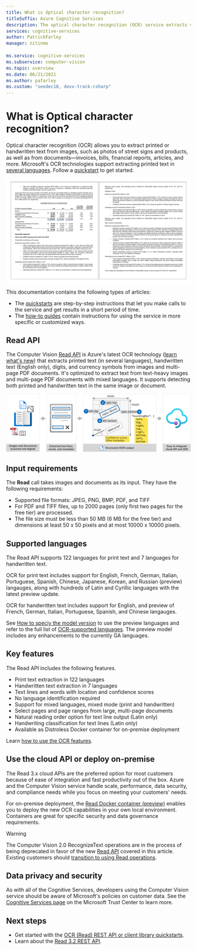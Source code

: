 ```yaml
---
title: What is Optical character recognition?
titleSuffix: Azure Cognitive Services
description: The optical character recognition (OCR) service extracts visible text in an image and returns it as structured strings.
services: cognitive-services
author: PatrickFarley
manager: nitinme

ms.service: cognitive-services
ms.subservice: computer-vision
ms.topic: overview
ms.date: 06/21/2021
ms.author: pafarley
ms.custom: "seodec18, devx-track-csharp"
---
```


# What is Optical character recognition?

Optical character recognition (OCR) allows you to extract printed or handwritten text from images, such as photos of street signs and products, as well as from documents&mdash;invoices, bills, financial reports, articles, and more. Microsoft's OCR technologies support extracting printed text in [several languages](./language-support.md). Follow a [quickstart](./quickstarts-sdk/client-library.md) to get started.

![OCR demos](./Images/ocr-demo.gif)

This documentation contains the following types of articles:
* The [quickstarts](./quickstarts-sdk/client-library.md) are step-by-step instructions that let you make calls to the service and get results in a short period of time. 
* The [how-to guides](./Vision-API-How-to-Topics/call-read-api.md) contain instructions for using the service in more specific or customized ways.
<!--* The [conceptual articles](Vision-API-How-to-Topics/call-read-api.md) provide in-depth explanations of the service's functionality and features.
* The [tutorials](./tutorials/storage-lab-tutorial.md) are longer guides that show you how to use this service as a component in broader business solutions. -->

## Read API 

The Computer Vision [Read API](https://centraluseuap.dev.cognitive.microsoft.com/docs/services/computer-vision-v3-2/operations/5d986960601faab4bf452005) is Azure's latest OCR technology ([learn what's new](./whats-new.md)) that extracts printed text (in several languages), handwritten text (English only), digits, and currency symbols from images and multi-page PDF documents. It's optimized to extract text from text-heavy images and multi-page PDF documents with mixed languages. It supports detecting both printed and handwritten text in the same image or document.

![How OCR converts images and documents into structured output with extracted text](./Images/how-ocr-works.svg)

## Input requirements

The **Read** call takes images and documents as its input. They have the following requirements:

* Supported file formats: JPEG, PNG, BMP, PDF, and TIFF
* For PDF and TIFF files, up to 2000 pages (only first two pages for the free tier) are processed.
* The file size must be less than 50 MB (6 MB for the free tier) and dimensions at least 50 x 50 pixels and at most 10000 x 10000 pixels. 

## Supported languages
The Read API supports 122 languages for print text and 7 languages for handwritten text. 

OCR for print text includes support for English, French, German, Italian, Portuguese, Spanish, Chinese, Japanese, Korean, and Russian (preview) langauges, along with hundreds of Latin and Cyrillic languages with the latest preview update.

OCR for handwritten text includes support for English, and preview of French, German, Italian, Portuguese, Spanish, and Chinese langauges.

See [How to speciy the model version](./Vision-API-How-to-Topics/call-read-api.md#specify-the-ocr-model-optional) to use the preview languages and refer to the full list of [OCR-supported languages](./language-support.md#optical-character-recognition-ocr). The preview model includes any enhancements to the currently GA languages.

## Key features

The Read API includes the following features.

* Print text extraction in 122 languages
* Handwritten text extraction in 7 languages
* Text lines and words with location and confidence scores
* No language identification required
* Support for mixed languages, mixed mode (print and handwritten)
* Select pages and page ranges from large, multi-page documents
* Natural reading order option for text line output (Latin only)
* Handwriting classification for text lines (Latin only)
* Available as Distroless Docker container for on-premise deployment

Learn [how to use the OCR features](./vision-api-how-to-topics/call-read-api.md).

## Use the cloud API or deploy on-premise
The Read 3.x cloud APIs are the preferred option for most customers because of ease of integration and fast productivity out of the box. Azure and the Computer Vision service handle scale, performance, data security, and compliance needs while you focus on meeting your customers' needs.

For on-premise deployment, the [Read Docker container (preview)](./computer-vision-how-to-install-containers.md) enables you to deploy the new OCR capabilities in your own local environment. Containers are great for specific security and data governance requirements.

> [!WARNING]
> The Computer Vision 2.0 RecognizeText operations are in the process of being deprecated in favor of the new [Read API](#read-api) covered in this article. Existing customers should [transition to using Read operations](upgrade-api-versions.md).

## Data privacy and security

As with all of the Cognitive Services, developers using the Computer Vision service should be aware of Microsoft's policies on customer data. See the [Cognitive Services page](https://www.microsoft.com/trustcenter/cloudservices/cognitiveservices) on the Microsoft Trust Center to learn more.

## Next steps

- Get started with the [OCR (Read) REST API or client library quickstarts](./quickstarts-sdk/client-library.md).
- Learn about the [Read 3.2 REST API](https://westus.dev.cognitive.microsoft.com/docs/services/computer-vision-v3-2/operations/5d986960601faab4bf452005).
